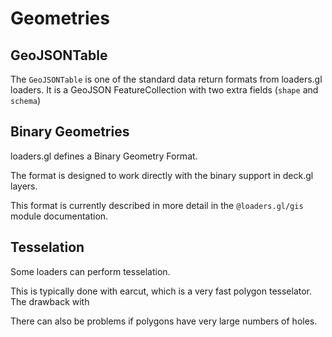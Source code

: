 # Geometries


## GeoJSONTable

The `GeoJSONTable` is one of the standard data return formats from loaders.gl loaders. 
It is a GeoJSON FeatureCollection with two extra fields (`shape` and `schema`)


## Binary Geometries

loaders.gl defines a Binary Geometry Format.

The format is designed to work directly with the binary support in deck.gl layers.

This format is currently described in more detail in the `@loaders.gl/gis` module documentation.

##

## Tesselation

Some loaders can perform tesselation. 

This is typically done with earcut, which is a very fast polygon tesselator. The drawback with 

There can also be problems if polygons have very large numbers of holes.

